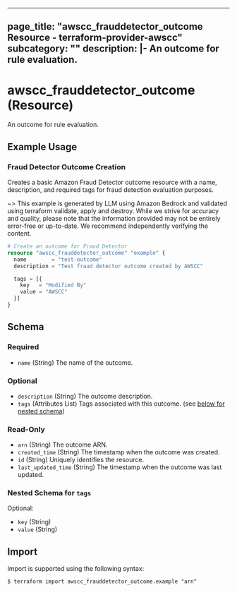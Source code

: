 
---
page_title: "awscc_frauddetector_outcome Resource - terraform-provider-awscc"
subcategory: ""
description: |-
  An outcome for rule evaluation.
---

# awscc_frauddetector_outcome (Resource)

An outcome for rule evaluation.

## Example Usage

### Fraud Detector Outcome Creation

Creates a basic Amazon Fraud Detector outcome resource with a name, description, and required tags for fraud detection evaluation purposes.

~> This example is generated by LLM using Amazon Bedrock and validated using terraform validate, apply and destroy. While we strive for accuracy and quality, please note that the information provided may not be entirely error-free or up-to-date. We recommend independently verifying the content.

```terraform
# Create an outcome for Fraud Detector
resource "awscc_frauddetector_outcome" "example" {
  name        = "test-outcome"
  description = "Test fraud detector outcome created by AWSCC"

  tags = [{
    key   = "Modified By"
    value = "AWSCC"
  }]
}
```

<!-- schema generated by tfplugindocs -->
## Schema

### Required

- `name` (String) The name of the outcome.

### Optional

- `description` (String) The outcome description.
- `tags` (Attributes List) Tags associated with this outcome. (see [below for nested schema](#nestedatt--tags))

### Read-Only

- `arn` (String) The outcome ARN.
- `created_time` (String) The timestamp when the outcome was created.
- `id` (String) Uniquely identifies the resource.
- `last_updated_time` (String) The timestamp when the outcome was last updated.

<a id="nestedatt--tags"></a>
### Nested Schema for `tags`

Optional:

- `key` (String)
- `value` (String)

## Import

Import is supported using the following syntax:

```shell
$ terraform import awscc_frauddetector_outcome.example "arn"
```

